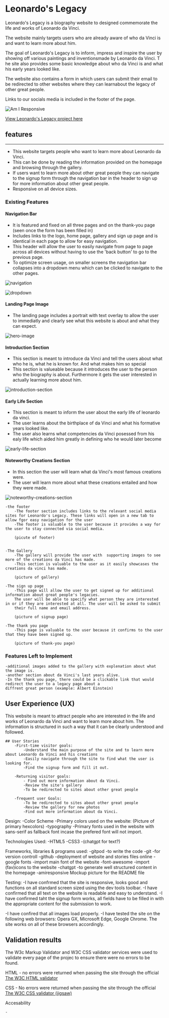 # Leonardo's Legacy

Leonardo's Legacy is a biography website to designed commemorate the life and works of Leonardo da Vinci. 

The website mainly targets users who are already aware of who da Vinci is and want to learn more about him.

The goal of Leonardo's Legacy is to inform, impress and inspire the user by showing off various paintings and inventionsmade by Leonardo da Vinci. T
he site also provides some basic knowledge about who da Vinci is and what his early years looked like.

The website also contains a form in which users can submit their email to be redirected to other websites where they can learnabout the legacy of other great people.

 Links to our socials media is included in the footer of the page.


![Am I Responsive](assets/css/images/mockup-image.png)

[View Leonardo's Legacy project here](https://rasm1.github.io/Leonardo-s-Legacy/index.html)

## features
<hr>

<ul>   
	<li>This website targets people who want to learn more about Leonardo da Vinci.</li>
	<li>This can be done by reading the information provided on the homepage and browsing through the gallery.</li>
	 <li>If users want to learn more about other great people they can navigate to the signup form through the navigation bar in the header
	 to sign up for more information about other great people. </li>
	 <li>Responsive on all device sizes.</li>
</ul>

### Existing Features

#### Navigation Bar
<ul>   
	<li>It is featured and fixed on all three pages and on the thank-you page (seen once the form has been filled in)</li>
	<li>Includes links to the logo, home page, gallery and sign up page and is identical in each page to allow for easy navigation.</li>
	<li>This header will allow the user to easily navigate from page to page across all devices without having to use the 'back button' to go to the previous page.</li>
	<li>To optimize screen usage, on smaller screens the navigation bar collapses into a dropdown menu which can be clicked to navigate to the other pages.</li>	
</ul>

![navigation](/assets/css/images/navigation-bar.png)

![dropdown](assets/css/images/dropdown.png)

#### Landing Page Image  
<ul>
		<li>The landing page includes a portrait with text overlay to allow the user to immediatly and clearly see
		what this website is about and what they can expect.</li>
 </ul>

![hero-image](assets/css/images/landing-page-image.png)

#### Introduction Section
<ul>
		<li>This section is meant to introduce da Vinci and tell the users about what who he is, what he is known for. And what makes him so special</li>
		<li>This section is valueable because it introduces the user to the person who the biography is about. Furthermore it gets the user interested in actually learning more about him.</li>
</ul>

![introduction-section](assets/css/images/introduction.png)

#### Early Life Section
<ul>
		<li>This section is meant to inform the user about the early life of leonardo da vinci. </li>
		<li>The user learns about the birthplace of da Vinci and what his formative years looked like. </li>
        <li>The user also learns what competencies da Vinci posessed from his ealy life which aided him greatly in defining who he would later become</li>
</ul>

![early-life-section](assets/css/images/early-life.png)

#### Noteworthy Creations Section
<ul>
	<li>In this section the user will learn what da Vinci's most famous creations were. </li>
    <li>The user will learn more about what these creations entailed and how they were made.</li>
</ul>		

![noteworthy-creations-section](assets/css/images/noteworthy-creations.png)


	-the footer
		-The footer section includes links to the relevant social media sites for Leonardo's Legacy. These links will open in a new tab to allow fgor easy navigation for the user
		-The footer is valuable to the user because it provides a way for the user to stay connected via social media.
		
		(picute of footer)


	-The Gallery
		-The gallery will provide the user with	 supporting images to see more of the creations da Vinci has made.
		-This section is valuable to the user as it easily showcases the creations da vinci has made.

		(picture of gallery)

	-The sign up page
		-This page will allow the user to get signed up for additional information about great people's legacies.
		The user will be able to specify what person they are interested in or if they are interested at all. The user will be asked to submit
		their full name and email address.

		(picture of signup page)

	-The thank you page
		-This page is valuable to the user because it confirms to the user that they have been signed up.
		
		(picture of thank-you page)

### Features Left to Implement
	-additional images added to the gallery with explenation about what the image is.
	-another section about da Vinci's last years alive.
	-In the thank you page, there could be a clickable link that would redirect the user to a legacy page about a
	diffrent great person (example: Albert Einstein)
		


## User Experience (UX)

This website is meant to attract people who are interested in the life and works of Leonardo da Vinci and want to learn more about him.
The information is structured in such a way that it can be clearly understood and followed.

	## User Stories
		-First-time visitor goals:
			-Understand the main purpose of the site and to learn more about Leonardo da Vinci and his creations
			-Easily navigate through the site to find what the user is looking for.
			-Find the signup form and fill it out.

		-Returning visitor goals:
			- Find out more information about da Vinci.
			-Review the site's gallery
			-To be redirected to sites about other great people

		-frequent user Goals:
			-To be redirected to sites about other great people
			-Review the gallery for new photos
			-Find out more information about da Vinci.

Design:
	-Color Scheme
		-Primary colors used on the website:
			(Picture of primary hexcolors)
	-typography
		-Primary fonts used in the website with sans-serif as fallback font incase the prefered font will not import.



Technologies Used:
	-HTML5
	-CSS3
	-(chatgpt for text?)

Frameworks, libraries & programs used:
	-gitpod
	-to write the code
	-git
	-for version controll
	-github
	-deployment of website and stories files online
	-google fonts
	-import main font of the website
	-font-awesome
	-import (fav)icons to the website
	-chatgpt
	-to generate well structured content in the homepage
	-amiresponsive
	Mockup picture for the README file



Testing:
-I have confrmed that the site is responsive, looks good and functions on all standard screen sized using the dev tools toolbar.
-I have confirmed that all text on the website is readable and easy to understand.
-I have confirmed taht the signup form works, all fields have to be filled in with the appropriate content for the submission to work.

-I have confired that all images load properly.
-I have tested the site on the following web browsers: Opera GX, Microsoft Edge, Google Chrome.
The site works on all of these browsers accordingly.

## Validation results
The W3c Markup Validator and W3C CSS validator services were used to validate every page of the projec to ensure there were no errors to be found.
	
	

HTML -  no errors were returned when passing the site through the official [The W3C HTML validator](https://validator.w3.org) 

CSS - No errors were returned when passing the site through the official [The W3C CSS validator (jigsaw)](https://jigsaw.w3.org/css-validator/)

Accesability
	
	-
	


